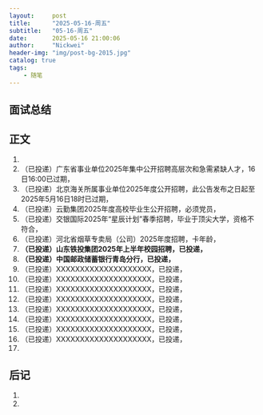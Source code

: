 ```yaml
---
layout:     post
title:      "2025-05-16-周五"
subtitle:   "05-16-周五"
date:       2025-05-16 21:00:06
author:     "Nickwei"
header-img: "img/post-bg-2015.jpg"
catalog: true
tags:
    - 随笔
---
```


## 面试总结








## 正文

1. 
1. （已投递）广东省事业单位2025年集中公开招聘高层次和急需紧缺人才，16日16:00已过期，
1. （已投递）北京海关所属事业单位2025年度公开招聘，此公告发布之日起至2025年5月16日18时已过期，
1. （已投递）云勤集团2025年度高校毕业生公开招聘，必须党员，
1. （已投递）交银国际2025年“星辰计划”春季招聘，毕业于顶尖大学，资格不符合，
1. （已投递）河北省烟草专卖局（公司）2025年度招聘，卡年龄，
1. **（已投递）山东铁投集团2025年上半年校园招聘，已投递，**
1. **（已投递）中国邮政储蓄银行青岛分行，已投递，**
1. （已投递）XXXXXXXXXXXXXXXXXXXX，已投递，
1. （已投递）XXXXXXXXXXXXXXXXXXXX，已投递，
1. （已投递）XXXXXXXXXXXXXXXXXXXX，已投递，
1. （已投递）XXXXXXXXXXXXXXXXXXXX，已投递，
1. （已投递）XXXXXXXXXXXXXXXXXXXX，已投递，
1. （已投递）XXXXXXXXXXXXXXXXXXXX，已投递，
1. （已投递）XXXXXXXXXXXXXXXXXXXX，已投递，
1. （已投递）XXXXXXXXXXXXXXXXXXXX，已投递，
1. 















## 后记

1. 
1. 
